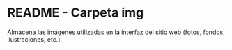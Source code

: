 # README - Carpeta img

Almacena las imágenes utilizadas en la interfaz del sitio web (fotos, fondos, ilustraciones, etc.).